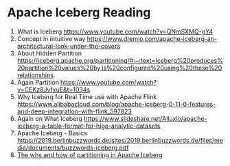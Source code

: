 # Apache Iceberg Reading


1. What is Iceberg https://www.youtube.com/watch?v=QNmSXMQ-gY4
2. Concept in intuitive way https://www.dremio.com/apache-iceberg-an-architectural-look-under-the-covers
3. About Hidden Partition https://iceberg.apache.org/partitioning/#:~:text=Iceberg%20produces%20partition%20values%20by,is%20configured%20using%20these%20relationships.
4. Again Partition https://www.youtube.com/watch?v=CEKz8JvfxuE&t=1034s
5. Why Iceberg for Real Time use with Apache Flink https://www.alibabacloud.com/blog/apache-iceberg-0-11-0-features-and-deep-integration-with-flink_597823
6. Again on What Iceberg https://www.slideshare.net/Alluxio/apache-iceberg-a-table-format-for-hige-analytic-datasets
7. Apache Iceberg - Basics https://2019.berlinbuzzwords.de/sites/2019.berlinbuzzwords.de/files/media/documents/buzzwords-iceberg.pdf
8. [The why and how of partitioning in Apache Iceberg](https://developer.ibm.com/technologies/artificial-intelligence/articles/the-why-and-how-of-partitioning-in-apache-iceberg/?utm_source=thenewstack&utm_medium=website&utm_campaign=platform)
